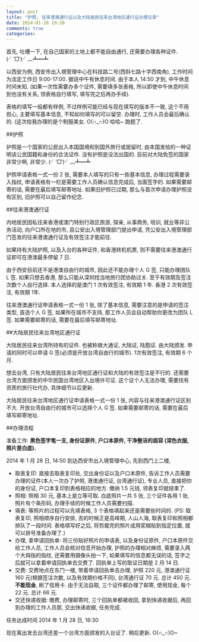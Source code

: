 ```yaml
---
layout: post
title: "护照, 往来港澳通行证以及大陆居民往来台湾地区通行证办理记录"
date: 2014-01-28 19:20
comments: true
categories: 
---
```


首先, 吐槽一下, 在自己国家的土地上都不能自由通行, 还需要办理各种证件. (╯‵□′)╯︵┻━┻

以西安为例, 西安市出入境管理中心在科技路二号(西斜七路十字西南角), 工作时间为法定工作日 9:00-17:00. 据说中午有休息时间. 由于本人 14:50 才到, 中午休息时间未知. (如果一次性需要办多个证件, 需要填多张表格, 所以即使中午休息时间到也没有关系, 领表格自行填写, 填写完之后再办手续).

表格的填写一般都有样例, 不过样例可能已经与现在填写的版本不一致, 这个不用担心, 主要填写基本信息, 不知如何填写的可以留空. 办理时, 工作人员会最后确认的. (这次给我办理的是个制服美女. O(∩_∩)O 哈哈~ 跑题了.

##护照

护照是一个国家的公民出入本国国境和到国外旅行或居留时, 由本国发给的一种证明该公民国籍和身份的合法证件. 没有护照是没法出国的. 目前对大陆免签的国家非常少啊, 非常少. (╯‵□′)╯︵┻━┻

护照申请表格一式一份 2 张, 需要本人填写的只有一些基本信息, 办理过程需要录入指纹, 申请表格有一栏是需要工作人员确认信息完成后, 当面签字的. 如果需要邮寄的话, 需要在最后填写邮寄地址. 如果旧护照已过期, 那么与首次申请办理护照没有区别, 旧护照可以自己留作纪念. 


##往来港澳通行证

内地居民因私往来香港或澳门特别行政区旅游, 探亲, 从事商务, 培训, 就业等非公务活动, 向户口所在地的市, 县公安出入境管理部门提出申请, 凭公安出入境管理部门签发的往来港澳通行证及有效签注才能前往. 

如果持有大陆护照, 以及入台的各种证件, 和香港转机机票, 则不需要往来港澳通行证即可在港澳最多停留 7 日.

由于西安目前还不是港澳自由行的城市, 因此还不能办理个人 G 签, 只能办理团队 L 签. 如果只想去香港, 那么只能从深圳找当地旅行团协助过关. 至于有效期及签注次数个人自行选择. 本人选择的是澳门 1 次有效签注, 有效期 1 年. 香港 2 次有效签注, 有效期 1年.

往来港澳通行证申请表格一式一份 1 张, 除了基本信息, 需要注意的是申请的签注类型, 首选个人 G 签, 如果所在城市不支持, 那工作人员会自动帮助你更改为团队 L 签. 如果需要邮寄的话, 需要在最后填写邮寄地址.

<!-- more -->
##大陆居民往来台湾地区通行证

大陆居民往来台湾所持有的证件. 也被称做大通证, 大陆证, 陆胞证. 由大陆颁发. 申请的同时可以申请 G 签(必须是开放台湾自由行的城市). 1次有效签注, 有效期 6 个月.

想去台湾, 只有大陆居民往来台湾地区通行证和大陆的有效签注是不行的. 还需要台湾方面颁发的中华民国台湾地区入出境许可证. 这个证个人无法办理, 需要找有资质的旅行社代办, 具体细节以后更新.

大陆居民往来台湾地区通行证申请表格一式一份 1 张, 内容与往来港澳通行证区别不大. 开放台湾自由行的城市可以选择个人 G 签. 如果需要邮寄的话, 需要在最后填写邮寄地址.


##办理流程

准备工作: **黑色签字笔一支, 身份证原件, 户口本原件, 干净整洁的面容 (深色衣服, 照片是白底).**

2014 年 1 月 28 日, 14:50 到达西安市出入境管理中心, 先到西门上二楼,

- 取表复印: 直接去取表复印处, 交出身份证以及户口本原件, 告诉工作人员需要办理的证件(本人一次办了护照, 港澳通行证, 台湾通行证), 专业人员, 直接把你的身份证, 户口本复印到表格相应的地方. 缴纳 1.5 元钱, 领表复印就结束了. 
- 照相: 照相 30 元, 基本上是立等可取. 白底照片一共 5 张, 三个证件各用 1 张, 照片有个条形码, 办理手续的时候工作人员需要扫描.
- 填表: 等照片的过程可以先填表格, 3 个表格填起来还是需要些时间的. (PS: 取表复印, 照相顺序自行安排, 去的时候正是高峰期, 人山人海, 取表复印和照相都排队了一段时间. 表格填写好之后, 将剪裁完的照片成用浆糊贴到指定位置, 就可以排号准备办理了.)
- 办理, 拿申请回执单: 将三份贴好照片的申请表, 以及身份证原件, 户口本原件交给工作人员, 工作人员会核对信息开始办理, 护照的办理相对麻烦, 需要录入两个大拇指的指纹, 还需要用摄像头拍一下, 如果填写的信息都无误的话, 签字之后就可以拿着申请回执单去交费了. 回执单上写的取证日期是 2 月 14 日.
- 交费: 交费地点在东门一楼, 带着申请回执单去办理, 护照 220 元, 港澳通行证 160 元(根据签注次数, 以及有效期价格不同), 台湾通行证 70 元. 总计 450 元. **不能现金**, 刷了信用卡. 由于无法自取, 三个证件都办理了邮寄, 使用现金, 每个 22 元. 总计 66 元.
- 交还快递收据: 缴费, 办理邮寄时, 三个回执单都被收回, 拿到快递收据后, 再回到办理的工作人员那, 交出快递收据, 任务完成.

任务达成时间 2014 年 1 月 28 日, 16:30

现在离出发去台湾还差一个台湾方面颁发的入台证了. 稍后更新. O(∩_∩)O~

